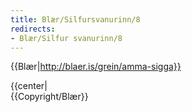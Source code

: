 ```yaml
---
title: Blær/Silfursvanurinn/8
redirects:
- Blær/Silfur svanurinn/8
---
```


{{Blær|http://blaer.is/grein/amma-sigga}}

<div class="book" data-translate=true data-audio-file="Silfur_svanurinn_08-8.mp3">
{{center|<Audio src="Silfur_svanurinn_08-8.mp3"/>}}
<html>
<div class="blaer article">

<div class="article-entry">
  <div class="image-box image-box-medium">
    <img src="https://ylhyra.is/Special:Filepath/Blær_–_Silfur_svanurinn_93777.jpeg">
  </div>

  <div class="text">
    <p><em>Sigga klæðir sig í svartan bol og sokkabuxur og bindur utan um sig ballett pils. Hún setur hárið í hnút og skellir á sig rauðum varalit. Hún er að fara á ballett æfingu með ballett hópnum sem nefnist Silfur svanirnir en þær eru allar yfir sextíu og fimm ára. </em></p>
    <p><strong data-no-translate="true" data-no-audio="true">Sigga:</strong> Ég var í ballett í Þjóðleikhúsinu þegar ég var yngri, svo sá ég þetta auglýst í vetur og ákvað að skella mér. Við erum í tímum tvisvar í viku. Ég er aldrei hressari en eftir ballett tíma, það er skemmtilegt og endurnærandi.
      Og svo er tónlistin í tímunum svo dásamleg. Verst hvað maður er orðinn feitur. </p>
    <p><em>Við skellum okkur í bílinn og keyrum á ballett æfinguna í Skipholtinu. Við tekur stór hópur af svartklæddum ballerínum og æfingin hefst, þær eru að halda sýningu um helgina og þurfa að æfa vel innkomu og útgöngu af sviði. Sjálf hætti ég í ballett þegar ég var 16 ára og hef staðið í þeirri trú að minn ferill í ballett væri grafinn og gleymdur. Þegar ég fylgist með æfingunni finn ég fyrir tilhlökkun og óþreyju í líkamanum. Ég hlakka til að verða sjötug, þá ætla ég að mæta á ballett æfingar, setja á mig rauðan varalit, hitta vinina á hverjum degi í sundi og lesa allar bækurnar sem liggja á náttborðinu mínu. </em></p>
  </div>

  <div class="image-box image-box-medium">
    <img src="https://ylhyra.is/Special:Filepath/Blær_–_Silfur_svanurinn_92246.jpeg">
  </div>

  <div class="images-two-up">
    <div class="image-box image-box-half">
      <img src="https://ylhyra.is/Special:Filepath/Blær_–_Silfur_svanurinn_35643.jpeg">
    </div>
    <div class="image-box image-box-half">
      <img src="https://ylhyra.is/Special:Filepath/Blær_–_Silfur_svanurinn_97731.jpeg">
    </div>
  </div>

  <div class="image-box image-box-large">
    <img src="https://ylhyra.is/Special:Filepath/Blær_–_Silfur_svanurinn_49962.jpeg">
  </div>

  <div class="image-box image-box-medium">
    <img src="https://ylhyra.is/Special:Filepath/Blær_–_Silfur_svanurinn_27258.jpeg">
  </div>

  <div class="image-box image-box-medium">
    <img src="https://ylhyra.is/Special:Filepath/Blær_–_Silfur_svanurinn_73456.jpeg">
  </div>
</div>

<div class="article-authors-wrap">
  <div class="article-authors">
    <div class="article-authors-writers">
      <h2>Texti</h2>
      <a href="/profill/birna" class="user">
            <img src="https://ylhyra.is/Special:Filepath/Blær_–_Silfur_svanurinn_80282.jpeg"> <h3>Birna </h3>
          </a>
    </div>
    <div class="article-authors-photographers">
      <h2>Ljósmyndir</h2>
      <a href="/profill/birna" class="user right">
            <img src="https://ylhyra.is/Special:Filepath/Blær_–_Silfur_svanurinn_80282.jpeg"> <h3>Birna </h3>
          </a>
    </div>
  </div>
</div>

</div>
</html>
</div>
{{Copyright/Blær}}

